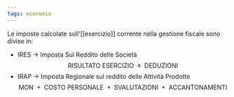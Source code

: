```yaml
---
tags: economia
---
```

Le imposte calcolate sull'[[esercizio]] corrente nella gestione fiscale sono divise in:
- IRES -> Imposta Sul Reddito delle Società
$$
\text{RISULTATO ESERCIZIO } \pm  \text{ DEDUZIONI}
$$
- IRAP -> Imposta Regionale sul reddito delle Attività Prodotte
$$
\text{MON }+\text{ COSTO PERSONALE } + \text{ SVALUTAZIONI } + \text{ ACCANTONAMENTI} 
$$
